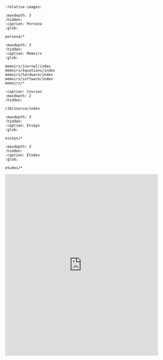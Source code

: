 ```{include} ../README.md
:relative-images:
```

```{toctree}
:maxdepth: 3
:hidden:
:caption: Persona 
:glob:

persona/*
```

```{toctree}
:maxdepth: 3
:hidden:
:caption: Memoirs
:glob:

memoirs/journal/index
memoirs/equations/index
memoirs/hardware/index
memoirs/software/index
memoirs/*
```

```{toctree}
:caption: Courses 
:maxdepth: 2
:hidden:

c16/source/index
```

```{toctree}
:maxdepth: 3
:hidden:
:caption: Essays 
:glob:

essays/*
```

```{toctree}
:maxdepth: 3
:hidden:
:caption: Études 
:glob:

etudes/*
```

<iframe width="100%" height="600" src="https://www.youtube.com/embed/HKEZ47j6dP8?si=aE-lckHwzi48_i1H" title="YouTube video player" frameborder="0" allow="accelerometer; autoplay; clipboard-write; encrypted-media; gyroscope; picture-in-picture; web-share" allowfullscreen></iframe>
